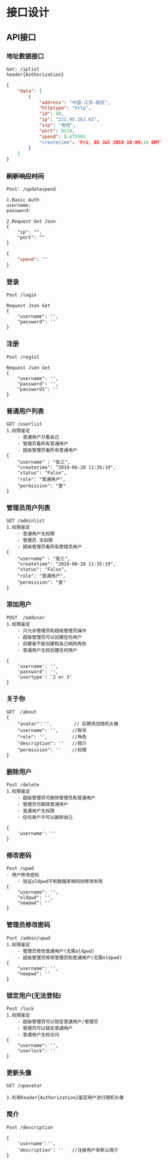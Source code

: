 # 接口设计

## API接口

### 地址数据接口

```
Get: /iplist
header{Authorization}
```

```json
{
    "data": [
        {
            "address": "中国-江苏-南京",
            "httptype": "http",
            "id": 48,
            "ip": "222.95.161.65",
            "isp": "电信",
            "port": 8118,
            "spend": 0.675501
            "createtime": 'Fri, 05 Jul 2019 19:09:16 GMT'
        }
    ]
}
```

### ~~刷新响应时间~~

```
Post: /updatespend

1.Basic Auth
username:
password:

2.Request Get Json
{
	"ip": "",
	"port": ""
}
```

```json
{
    "spend": ""
}
```

### 登录

```
Post /login

Request Json Get
{
	"username": '',
	"password": ''
}
```

### 注册

```
Post /regist

Request Json Get
{
	"username": '',
	"password": '',
	"password1": ''
}
```

### 普通用户列表

```
GET /userlist
1.权限鉴定
	- 普通用户只看自己
	- 管理员看所有普通用户
	- 超级管理员看所有普通用户
{
	"username" : "张三",
	"createtime": "2019-06-28 11:35:19",
	"status": "False",
	"role": "普通用户",
	"permission": "查"
}
```

### 管理员用户列表

```
GET /adminlist
1.权限鉴定
	- 普通用户无权限
	- 管理员 无权限
	- 超级管理员看所有管理员用户
{
	"username" : "张三",
	"createtime": "2019-06-28 11:35:19",
	"status": "False",
	"role": "普通用户",
	"permission": "查"
}
```

### 添加用户

```
POST  /adduser
1.权限鉴定
	- 只允许管理员和超级管理员操作
	- 超级管理员可以创建任何用户
	- 创建者不能创建和自己相同角色
	- 普通用户无权创建任何用户
	
{
	'username': '',
	'password': '',
	'usertype': '2 or 3'
}
```

### 关于你

```
GET  /about
{
	"avatar"：'',        // 后期添加随机头像
	"username": '',     //账号
	"role": '',         //角色
	"description": ''   //简介
	"permission": ''    //权限
}
```

### 删除用户

```
Post /delete
1.权限鉴定
	- 超级管理员可删除管理员和普通用户
	- 管理员可删除普通用户
	- 普通用户无权限
	- 任何用户不可以删除自己

{
	'username': ''
}
```

### 修改密码

```
Post /upwd
- 用户修改密码
	- 验证oldpwd不和数据库相同则修改失败
{
	"username": '',
	"oldpwd": '',
	"newpwd": ''
}
```

### 管理员修改密码

```
Post /admin/upwd
1.权限鉴定
	- 管理员修改普通用户(无需oldpwd)
	- 超级管理员修改管理员和普通用户(无需oldpwd)
{
	"username": '',
	"newpwd": ''
}
```

### 锁定用户(无法登陆)

```
Post /lock
1.权限鉴定
	- 超级管理员可以锁定普通用户/管理员
	- 管理员可以锁定普通用户
	- 普通用户无权访问
{
	"username": '',
	"userlock": ''
}
```

### 更新头像

```
GET /upavatar

1.利用header{Authorization}鉴定用户进行随机头像
```

### 简介

```
Post /description

{
	'username':'',
	'description': ''   //注册用户有默认简介
}
```

